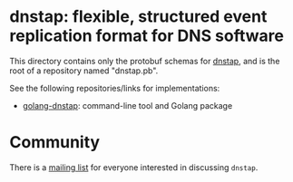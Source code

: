 # dnstap: flexible, structured event replication format for DNS software

This directory contains only the protobuf schemas for [dnstap](http://dnstap.info/), and is the root of
a repository named "dnstap.pb".

See the following repositories/links for implementations:
- [golang-dnstap](https://github.com/sftfjugg/golang-dnstap): command-line tool and Golang package

# Community

There is a [mailing list](http://lists.redbarn.org/mailman/listinfo/dnstap) for everyone interested in discussing `dnstap`.
